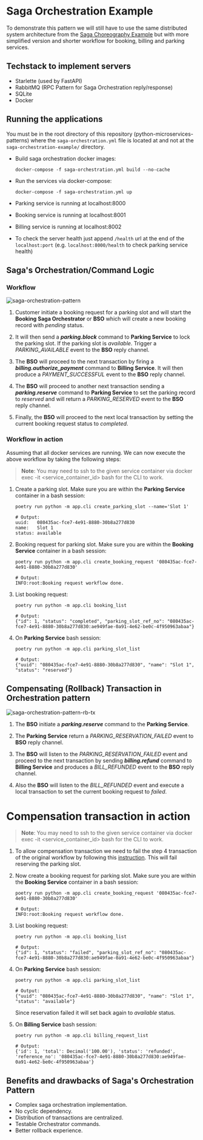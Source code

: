 # Saga Orchestration Example

To demonstrate this pattern we will still have to use the same distributed system architecture from the [Saga Choreography Example](https://github.com/roelzkie15/python-microservices-patterns/tree/master/saga-choreography-example) but with more simplified version and shorter workflow for booking, billing and parking services.

## Techstack to implement servers

- Starlette (used by FastAPI)
- RabbitMQ (RPC Pattern for Saga Orchestration reply/response)
- SQLite
- Docker


## Running the applications

You must be in the root directory of this repository (python-microservices-patterns) where the `saga-orchestration.yml` file is located at and not at the `saga-orchestration-example/` directory.

- Build saga orchestration docker images:

    ```
    docker-compose -f saga-orchestration.yml build --no-cache
    ```

- Run the services via docker-compose:

    ```
    docker-compose -f saga-orchestration.yml up
    ```

- Parking service is running at localhost:8000
- Booking service is running at localhost:8001
- Billing service is running at localhost:8002
- To check the server health just append `/health` url at the end of the `localhost:port` (e.g. `localhost:8000/health` to check parking service health)


## Saga's Orchestration/Command Logic

### Workflow

![saga-orchestration-pattern](https://github.com/roelzkie15/python-microservices-patterns/blob/master/saga-orchestration-example/resources/saga-orchestration-pattern.png)

1. Customer initiate a booking request for a parking slot and will start the **Booking Saga Orchestrator** or **BSO** which will create a new booking record with _pending_ status.

1. It will then send a _**parking.block**_ command to **Parking Service** to lock the parking slot. If the parking slot is _available_. Trigger a _PARKING_AVAILABLE_ event to the **BSO** reply channel.

1. The **BSO** will proceed to the next transaction by firing a _**billing.authorize_payment**_ command to **Billing Service**. It will then produce a _PAYMENT_SUCCESSFUL_ event to the **BSO** reply channel.

1. The **BSO** will proceed to another next transaction sending a _**parking.reserve**_ command to  **Parking Service** to set the parking record to _reserved_ and will return a _PARKING_RESERVED_ event to the **BSO** reply channel.

1. Finally, the **BSO** will proceed to the next local transaction by setting the current booking request status to _completed_.

### Workflow in action

Assuming that all docker services are running. We can now execute the above workflow by taking the following steps:

> **Note**: You may need to ssh to the given service container via docker exec -it <service_container_id> bash for the CLI to work.

1. Create a parking slot. Make sure you are within the **Parking Service** container in a bash session:

    ```
    poetry run python -m app.cli create_parking_slot --name='Slot 1'

    # Output:
    uuid:   080435ac-fce7-4e91-8880-30b8a277d830
    name:   Slot 1
    status: available
    ```
1. Booking request for parking slot. Make sure you are within the **Booking Service** container in a bash session:

    ```
    poetry run python -m app.cli create_booking_request '080435ac-fce7-4e91-8880-30b8a277d830'

    # Output:
    INFO:root:Booking request workflow done.
    ```

1. List booking request:

    ```
    poetry run python -m app.cli booking_list

    # Output:
    {"id": 1, "status": "completed", "parking_slot_ref_no": "080435ac-fce7-4e91-8880-30b8a277d830:ae949fae-0a91-4e62-be0c-4f950963abaa"}
    ```

1. On **Parking Service** bash session:

    ```
    poetry run python -m app.cli parking_slot_list

    # Output:
    {"uuid": "080435ac-fce7-4e91-8880-30b8a277d830", "name": "Slot 1", "status": "reserved"}
    ```

## Compensating (Rollback) Transaction in Orchestration pattern

![saga-orchestration-pattern-rb-tx](https://github.com/roelzkie15/python-microservices-patterns/blob/master/saga-orchestration-example/resources/saga-orchestration-pattern-rb-transaction.png)

1. The **BSO** initiate a _**parking.reserve**_ command to the **Parking Service**.

1. The **Parking Service** return a _PARKING_RESERVATION_FAILED_ event to **BSO** reply channel.

1. The **BSO** will listen to the _PARKING_RESERVATION_FAILED_ event and proceed to the next transaction by sending _**billing.refund**_ command to **Billing Service** and produces a _BILL_REFUNDED_ event to the **BSO** reply channel.

1. Also the **BSO** will listen to the _BILL_REFUNDED_ event and execute a local transaction to set the current booking request to _failed_.

# Compensation transaction in action

> **Note**: You may need to ssh to the given service container via docker exec -it <service_container_id> bash for the CLI to work.

1. To allow compensation transaction we need to fail the step 4 transaction of the original workflow by following this [instruction](https://github.com/roelzkie15/python-microservices-patterns/blob/master/saga-orchestration-example/parking/app/services.py#L98). This will fail reserving the parking slot.

1. Now create a booking request for parking slot. Make sure you are within the **Booking Service** container in a bash session:

    ```
    poetry run python -m app.cli create_booking_request '080435ac-fce7-4e91-8880-30b8a277d830'

    # Output:
    INFO:root:Booking request workflow done.
    ```

1. List booking request:

    ```
    poetry run python -m app.cli booking_list

    # Output:
    {"id": 1, "status": "failed", "parking_slot_ref_no": "080435ac-fce7-4e91-8880-30b8a277d830:ae949fae-0a91-4e62-be0c-4f950963abaa"}
    ```

1. On **Parking Service** bash session:

    ```
    poetry run python -m app.cli parking_slot_list

    # Output:
    {"uuid": "080435ac-fce7-4e91-8880-30b8a277d830", "name": "Slot 1", "status": "available"}
    ```

    Since reservation failed it will set back again to _available_ status.

1. On **Billing Service** bash session:

    ```
    poetry run python -m app.cli billing_request_list

    # Output:
    {'id': 1, 'total': Decimal('100.00'), 'status': 'refunded', 'reference_no': '080435ac-fce7-4e91-8880-30b8a277d830:ae949fae-0a91-4e62-be0c-4f950963abaa'}
    ```

## Benefits and drawbacks of Saga's Orchestration Pattern

- Complex saga orchestration implementation.
- No cyclic dependency.
- Distribution of transactions are centralized.
- Testable Orchestrator commands.
- Better rollback experience.
